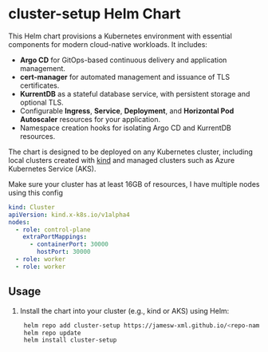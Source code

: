 # cluster-setup Helm Chart

This Helm chart provisions a Kubernetes environment with essential components for modern cloud-native workloads. It includes:

- **Argo CD** for GitOps-based continuous delivery and application management.
- **cert-manager** for automated management and issuance of TLS certificates.
- **KurrentDB** as a stateful database service, with persistent storage and optional TLS.
- Configurable **Ingress**, **Service**, **Deployment**, and **Horizontal Pod Autoscaler** resources for your application.
- Namespace creation hooks for isolating Argo CD and KurrentDB resources.

The chart is designed to be deployed on any Kubernetes cluster, including local clusters created with [kind](https://kind.sigs.k8s.io/) and managed clusters such as Azure Kubernetes Service (AKS).

Make sure your cluster has at least 16GB of resources, I have multiple nodes using this config

```yaml
kind: Cluster
apiVersion: kind.x-k8s.io/v1alpha4
nodes:
  - role: control-plane
    extraPortMappings:
      - containerPort: 30000
        hostPort: 30000
  - role: worker
  - role: worker
```

## Usage

1. Install the chart into your cluster (e.g., kind or AKS) using Helm:

   ```sh
    helm repo add cluster-setup https://jamesw-xml.github.io/<repo-name>/charts
    helm repo update
    helm install cluster-setup
   ```
